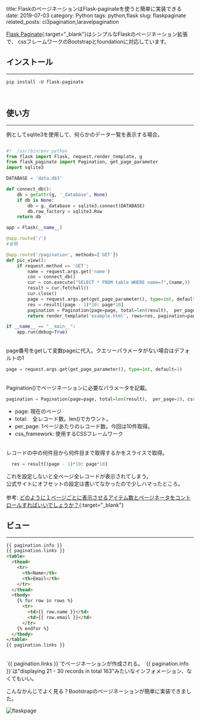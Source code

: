 title: FlaskのページネーションはFlask-paginateを使うと簡単に実装できる
date: 2019-07-03
category: Python
tags: python,flask
slug: flaskpaginate
related_posts: ci3pagination,laravelpagination

[Flask Paginate](https://flask-paginate.readthedocs.io/en/latest/){:target="_blank"}はシンプルなFlaskのページネーション拡張で、
cssフレームワークのBootstrapとfoundationに対応しています。

## インストール
---

```
pip install -U flask-paginate
```

<br>

## 使い方
---

例としてsqlite3を使用して、何らかのデータ一覧を表示する場合。

```python

#!  /usr/bin/env python
from flask import Flask, request,render_template, g
from flask_paginate import Pagination, get_page_parameter
import sqlite3

DATABASE = 'data.db3'

def connect_db():
    db = getattr(g, '_database', None)
    if db is None:
        db = g._database = sqlite3.connect(DATABASE)
        db.row_factory = sqlite3.Row
    return db

app = Flask(__name__)

@app.route('/')
#省略

@app.route('/pagination', methods=['GET'])
def pic_view():
    if request.method == 'GET':
        name = request.args.get('name')
        con = connect_db()
        cur = con.execute("SELECT * FROM table WHERE name=?",(name,))
        result = cur.fetchall()
        cur.close()
        page = request.args.get(get_page_parameter(), type=int, default=1)
        res = result[(page - 1)*10: page*10]
        pagination = Pagination(page=page, total=len(result),  per_page=10, css_framework='bootstrap4')
        return render_template('example.html', rows=res, pagination=pagination)

if __name__ == "__main__":
    app.run(debug=True)

```

<br>
page番号をgetして変数pageに代入。クエリーパラメータがない場合はデフォルトの1


```python
page = request.args.get(get_page_parameter(), type=int, default=1)
```

<br>
Pagination()でページネーションに必要なパラメータを記載。

```python
pagination = Pagination(page=page, total=len(result),  per_page=10, css_framework='bootstrap4')
```


- page: 現在のページ
- total:　全レコード数。len()でカウント。
- per_page: 1ページあたりのレコード数。今回は10件取得。
- css_framework: 使用するCSSフレームワーク

<br>
レコードの中の何件目から何件目まで取得するかをスライスで取得。

```python
  res = result[(page - 1)*10: page*10]
```

これを設定しないと全ページ全レコードが表示されてしまう。  
公式サイトにオフセットの設定は書いてなかったので少しハマったところ。<br><br>
参考: [どのように１ページごとに表示させるアイテム数とページネータをコントロールすればいいでしょうか？](https://ja.stackoverflow.com/questions/44885/%E3%81%A9%E3%81%AE%E3%82%88%E3%81%86%E3%81%AB%EF%BC%91%E3%83%9A%E3%83%BC%E3%82%B8%E3%81%94%E3%81%A8%E3%81%AB%E8%A1%A8%E7%A4%BA%E3%81%95%E3%81%9B%E3%82%8B%E3%82%A2%E3%82%A4%E3%83%86%E3%83%A0%E6%95%B0%E3%81%A8%E3%83%9A%E3%83%BC%E3%82%B8%E3%83%8D%E3%83%BC%E3%82%BF%E3%82%92%E3%82%B3%E3%83%B3%E3%83%88%E3%83%AD%E3%83%BC%E3%83%AB%E3%81%99%E3%82%8C%E3%81%B0%E3%81%84%E3%81%84%E3%81%8B){:target="_blank"}<br>

## ビュー
---

```html
{{ pagination.info }}
{{ pagination.links }}
<table>
  <thead>
    <tr>
      <th>Name</th>
      <th>Email</th>
    </tr>
  </thead>
  <tbody>
    {% for row in rows %}
      <tr>
        <td>{{ row.name }}</td>
        <td>{{ row.email }}</td>
      </tr>
    {% endfor %}
  </tbody>
</table>
{{ pagination.links }}
```

<br>
`{{ pagination.links }}`でページネーションが作成される。  
`{{ pagination.info }}`は"displaying 21 - 30 records in total 163"みたいなインフォメーション、なくてもいい。

こんなかんじでよく見る？Bootstrapのページネーションが簡単に実装できました。

![flaskpage](../../../images/flask_page.gif)